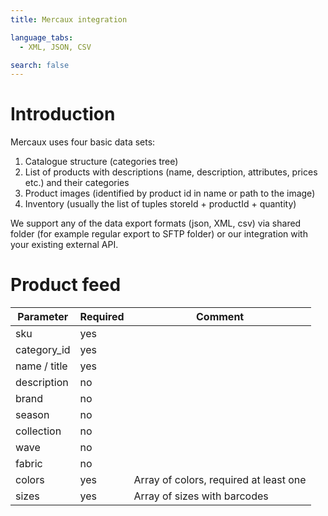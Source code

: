 ```yaml
---
title: Mercaux integration

language_tabs:
  - XML, JSON, CSV

search: false
---
```


# Introduction

Mercaux uses four basic data sets:

1. Catalogue structure (categories tree)
2. List of products with descriptions (name, description, attributes, prices etc.) and their categories
3. Product images (identified by product id in name or path to the image)
4. Inventory (usually the list of tuples storeId + productId + quantity)

We support any of the data export formats (json, XML, csv) via shared folder (for example regular export to SFTP folder) or our integration with your existing external API. 


# Product feed


Parameter | Required | Comment
--------- | -------- | -------
sku | yes |
category_id | yes |
name / title | yes |
description | no |
brand | no |
season | no |
collection | no |
wave | no |
fabric | no |
colors | yes | Array of colors, required at least one
sizes | yes | Array of sizes with barcodes